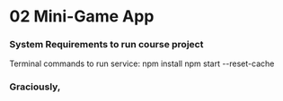 # 02 Mini-Game App

### System Requirements to run course project

Terminal commands to run service:
	npm install
	npm start --reset-cache

### Graciously,
